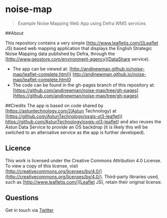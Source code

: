 # noise-map
> Example Noise Mapping Web App using Defra WMS services

##About

This repository contains a very simple [http://www.leafletjs.com/](Leaflet JS) based web mapping application that displays the English Strategic Noise Mapping data published by Defra, through the [http://www.geostore.com/environment-agency](DataShare service).

* The app can be viewed at: [http://andjnewman.github.io/noise-map/leaflet-complete.html]( http://andjnewman.github.io/noise-map/leaflet-complete.html0
* The code can be found in the gh-pages branch of this repository at: [https://github.com/andjnewman/noise-map/tree/gh-pages](https://github.com/andjnewman/noise-map/tree/gh-pages)

##Credits
The app is based on code shared by [https://astuntechnology.com/](Astun Technology) at [https://github.com/AstunTechnology/osgis-ol3-leaflet]( https://github.com/AstunTechnology/osgis-ol3-leaflet) and also reuses the Astun Data Service to provide an OS backdrop (it is likely this will be switched to an alternative service as the app is further developed).

## Licence

This work is licensed under the Creative Commons Attribution 4.0 License. To view a copy of this license, visit [http://creativecommons.org/licenses/by/4.0/](http://creativecommons.org/licenses/by/4.0/). Third-party libraries used, such as [http://www.leafletjs.com/](Leaflet JS), retain their original license.

## Questions

Get in touch via [Twitter](https://twitter.com/andnewmangeo)
